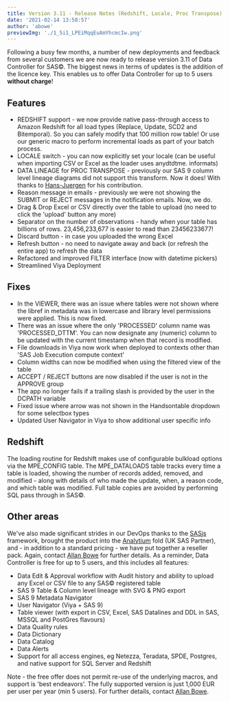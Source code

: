 ```yaml
---
title: Version 3.11 - Release Notes (Redshift, Locale, Proc Transpose)
date: '2021-02-14 13:58:57'
author: 'abowe'
previewImg: './1_5i1_LPEiMqqEuAmYhcmcIw.png'
---
```


Following a busy few months, a number of new deployments and feedback from several customers we are now ready to release version 3.11 of Data Controller for SAS©. The biggest news in terms of updates is the addition of the licence key. This enables us to offer Data Controller for up to 5 users <strong>without charge</strong>! <h2>Features</h2> <ul> <li>REDSHIFT support - we now provide native pass-through access to Amazon Redshift for all load types (Replace, Update, SCD2 and Bitemporal). So you can safely modify that 100 million row table! Or use our generic macro to perform incremental loads as part of your batch process.</li> <li>LOCALE switch - you can now explicitly set your locale (can be useful when importing CSV or Excel as the loader uses anydtdtme. informats)</li> <li>DATA LINEAGE for PROC TRANSPOSE - previously our SAS 9 column level lineage diagrams did not support this transform. Now it does! With thanks to <a href="https://datacontroller.io/siemens-healthineers-smart-data-catalog/">Hans-Juergen</a> for his contribution.</li> <li>Reason message in emails - previously we were not showing the SUBMIT or REJECT messages in the notification emails. Now, we do.</li> <li>Drag &amp; Drop Excel or CSV directly over the table to upload (no need to click the 'upload' button any more)</li> <li>Separator on the number of observations - handy when your table has billions of rows. 23,456,233,677 is easier to read than 23456233677!</li> <li>Discard button - in case you uploaded the wrong Excel</li> <li>Refresh button - no need to navigate away and back (or refresh the entire app) to refresh the data</li> <li>Refactored and improved FILTER interface (now with datetime pickers)</li> <li>Streamlined Viya Deployment</li> </ul> <h2>Fixes</h2> <ul> <li>In the VIEWER, there was an issue where tables were not shown where the libref in metadata was in lowercase and library level permissions were applied. This is now fixed.</li> <li>There was an issue where the only 'PROCESSED' column name was 'PROCESSED_DTTM'. You can now designate any (numeric) column to be updated with the current timestamp when that record is modified.</li> <li>File downloads in Viya now work when deployed to contexts other than 'SAS Job Execution compute context'</li> <li>Column widths can now be modified when using the filtered view of the table</li> <li>ACCEPT / REJECT buttons are now disabled if the user is not in the APPROVE group</li> <li>The app no longer fails if a trailing slash is provided by the user in the DCPATH variable</li> <li>Fixed issue where arrow was not shown in the Handsontable dropdown for some selectbox types</li> <li>Updated User Navigator in Viya to show additional user specific info</li> </ul> <h2>Redshift</h2> The loading routine for Redshift makes use of configurable bulkload options via the MPE_CONFIG table. The MPE_DATALOADS table tracks every time a table is loaded, showing the number of records added, removed, and modified - along with details of who made the update, when, a reason code, and which table was modified. Full table copies are avoided by performing SQL pass through in SAS©. <h2>Other areas</h2> We've also made significant strides in our DevOps thanks to the <a href="https://sasjs.io">SASjs</a> framework, brought the product into the <a href="https://sasapps.io">Analytium</a> fold (UK SAS Partner), and - in addition to a standard pricing - we have put together a reseller pack. Again, contact <a href="https://www.linkedin.com/in/allanbowe/">Allan Bowe</a> for further details. As a reminder, Data Controller is free for up to 5 users, and this includes all features: <ul> <li>Data Edit &amp; Approval workflow with Audit history and ability to upload any Excel or CSV file to any SAS© registered table</li> <li>SAS 9 Table &amp; Column level lineage with SVG &amp; PNG export</li> <li>SAS 9 Metadata Navigator</li> <li>User Navigator (Viya + SAS 9)</li> <li>Table viewer (with export in CSV, Excel, SAS Datalines and DDL in SAS, MSSQL and PostGres flavours)</li> <li>Data Quality rules</li> <li>Data Dictionary</li> <li>Data Catalog</li> <li>Data Alerts</li> <li>Support for all access engines, eg Netezza, Teradata, SPDE, Postgres, and native support for SQL Server and Redshift</li> </ul> Note - the free offer does not permit re-use of the underlying macros, and support is 'best endeavors'. The fully supported version is just 1,000 EUR per user per year (min 5 users). For further details, contact <a href="https://www.linkedin.com/in/allanbowe/">Allan Bowe</a>.

